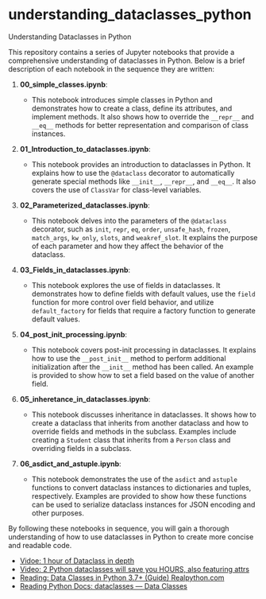# understanding_dataclasses_python
Understanding Dataclasses in Python

This repository contains a series of Jupyter notebooks that provide a comprehensive understanding of dataclasses in Python. Below is a brief description of each notebook in the sequence they are written:

1. **00_simple_classes.ipynb**:
   - This notebook introduces simple classes in Python and demonstrates how to create a class, define its attributes, and implement methods. It also shows how to override the `__repr__` and `__eq__` methods for better representation and comparison of class instances.

2. **01_Introduction_to_dataclasses.ipynb**:
   - This notebook provides an introduction to dataclasses in Python. It explains how to use the `@dataclass` decorator to automatically generate special methods like `__init__`, `__repr__`, and `__eq__`. It also covers the use of `ClassVar` for class-level variables.

3. **02_Parameterized_dataclasses.ipynb**:
   - This notebook delves into the parameters of the `@dataclass` decorator, such as `init`, `repr`, `eq`, `order`, `unsafe_hash`, `frozen`, `match_args`, `kw_only`, `slots`, and `weakref_slot`. It explains the purpose of each parameter and how they affect the behavior of the dataclass.

4. **03_Fields_in_dataclasses.ipynb**:
   - This notebook explores the use of fields in dataclasses. It demonstrates how to define fields with default values, use the `field` function for more control over field behavior, and utilize `default_factory` for fields that require a factory function to generate default values.

5. **04_post_init_processing.ipynb**:
   - This notebook covers post-init processing in dataclasses. It explains how to use the `__post_init__` method to perform additional initialization after the `__init__` method has been called. An example is provided to show how to set a field based on the value of another field.

6. **05_inheretance_in_dataclasses.ipynb**:
   - This notebook discusses inheritance in dataclasses. It shows how to create a dataclass that inherits from another dataclass and how to override fields and methods in the subclass. Examples include creating a `Student` class that inherits from a `Person` class and overriding fields in a subclass.

7. **06_asdict_and_astuple.ipynb**:
   - This notebook demonstrates the use of the `asdict` and `astuple` functions to convert dataclass instances to dictionaries and tuples, respectively. Examples are provided to show how these functions can be used to serialize dataclass instances for JSON encoding and other purposes.

By following these notebooks in sequence, you will gain a thorough understanding of how to use dataclasses in Python to create more concise and readable code.

 - [Vidoe: 1 hour of Dataclass in depth](https://www.youtube.com/watch?v=2P0i119GXNQ)
 - [Video: 2 Python dataclasses will save you HOURS, also featuring attrs](https://www.youtube.com/watch?v=vBH6GRJ1REM)
 - [Reading: Data Classes in Python 3.7+ (Guide) Realpython.com](https://realpython.com/python-data-classes/)
 - [Reading Python Docs: dataclasses — Data Classes ](https://docs.python.org/3/library/dataclasses.html#module-contents)